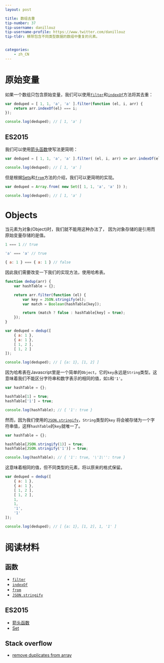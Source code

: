 ```yaml
---
layout: post

title: 数组去重
tip-number: 37
tip-username: danillouz
tip-username-profile: https://www.twitter.com/danillouz
tip-tldr: 移除包含不同类型数据的数组中重复的元素。


categories:
    - zh_CN
---
```


# 原始变量
如果一个数组只包含原始变量，我们可以使用[`filter`](https://developer.mozilla.org/zh-CN/docs/Web/JavaScript/Reference/Global_Objects/Array/filter)和[`indexOf`](https://developer.mozilla.org/zh-CN/docs/Web/JavaScript/Reference/Global_Objects/Array/indexOf)方法将其去重：

```javascript
var deduped = [ 1, 1, 'a', 'a' ].filter(function (el, i, arr) {
	return arr.indexOf(el) === i;
});

console.log(deduped); // [ 1, 'a' ]
```

## ES2015
我们可以使用[箭头函数](https://developer.mozilla.org/zh-CN/docs/Web/JavaScript/Reference/Functions/Arrow_functions)使写法更简明：

```javascript
var deduped = [ 1, 1, 'a', 'a' ].filter( (el, i, arr) => arr.indexOf(el) === i);

console.log(deduped); // [ 1, 'a' ]
```

但是根据[Sets](https://developer.mozilla.org/zh-CN/docs/Web/JavaScript/Reference/Global_Objects/Set)和[`from`](https://developer.mozilla.org/zh-CN/docs/Web/JavaScript/Reference/Global_Objects/Array/from)方法的介绍，我们可以更简明的实现。

```javascript
var deduped = Array.from( new Set([ 1, 1, 'a', 'a' ]) );

console.log(deduped); // [ 1, 'a' ]
```

# Objects
当元素为对象(Object)时，我们就不能用这种办法了，
因为对象存储的是引用而原始变量存储的是值。

```javascript
1 === 1 // true

'a' === 'a' // true

{ a: 1 } === { a: 1 } // false
```

因此我们需要改变一下我们的实现方法，使用哈希表。

```javascript
function dedup(arr) {
	var hashTable = {};

	return arr.filter(function (el) {
		var key = JSON.stringify(el);
		var match = Boolean(hashTable[key]);

		return (match ? false : hashTable[key] = true);
	});
}

var deduped = dedup([
	{ a: 1 },
	{ a: 1 },
	[ 1, 2 ],
	[ 1, 2 ]
]);

console.log(deduped); // [ {a: 1}, [1, 2] ]
```

因为哈希表在Javascript里是一个简单的`Object`，它的`key`永远是`String`类型。这意味着我们不能区分字符串和数字表示的相同的值，如`1`和`'1'`。

```javascript
var hashTable = {};

hashTable[1] = true;
hashTable['1'] = true;

console.log(hashTable); // { '1': true }
```

然而，因为我们使用的[`JSON.stringify`](https://developer.mozilla.org/zh-CN/docs/Web/JavaScript/Reference/Global_Objects/JSON/stringify)，`String`类型的`key`
将会被存储为一个字符串值，这样`hashTable`的`key`就唯一了。

```javascript
var hashTable = {};

hashTable[JSON.stringify(1)] = true;
hashTable[JSON.stringify('1')] = true;

console.log(hashTable); // { '1': true, '\'1\'': true }
```

这意味着相同的值，但不同类型的元素，将以原来的格式保留。

```javascript
var deduped = dedup([
	{ a: 1 },
	{ a: 1 },
	[ 1, 2 ],
	[ 1, 2 ],
	1,
	1,
	'1',
	'1'
]);

console.log(deduped); // [ {a: 1}, [1, 2], 1, '1' ]
```

# 阅读材料
## 函数
* [`filter`](https://developer.mozilla.org/zh-CN/docs/Web/JavaScript/Reference/Global_Objects/Array/filter)
* [`indexOf`](https://developer.mozilla.org/zh-CN/docs/Web/JavaScript/Reference/Global_Objects/Array/indexOf)
* [`from`](https://developer.mozilla.org/zh-CN/docs/Web/JavaScript/Reference/Global_Objects/Array/from)
* [`JSON.stringify`](https://developer.mozilla.org/zh-CN/docs/Web/JavaScript/Reference/Global_Objects/JSON/stringify)

## ES2015
* [箭头函数](https://developer.mozilla.org/zh-CN/docs/Web/JavaScript/Reference/Functions/Arrow_functions)
* [Set](https://developer.mozilla.org/zh-CN/docs/Web/JavaScript/Reference/Global_Objects/Set)

## Stack overflow
* [remove duplicates from array](http://stackoverflow.com/questions/9229645/remove-duplicates-from-javascript-array/9229821#9229821)
